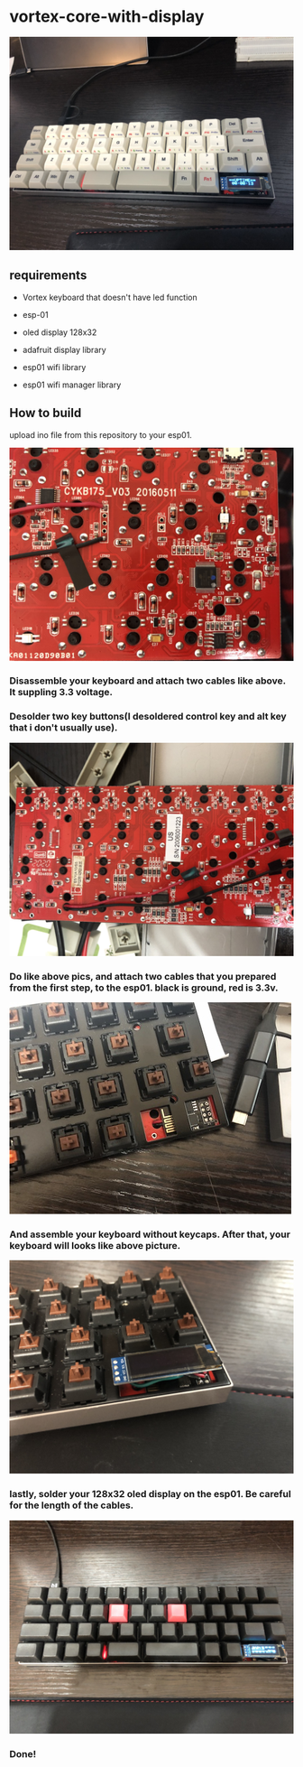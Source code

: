 # vortex-core-with-display

![Alt text](https://github.com/Ja-sonYun/vortex-core-with-display/blob/main/img/IMG_1720.jpg?raw=true "Title")

## requirements
- Vortex keyboard that doesn't have led function
- esp-01
- oled display 128x32

- adafruit display library
- esp01 wifi library
- esp01 wifi manager library

## How to build

upload ino file from this repository to your esp01.

![Alt text](https://github.com/Ja-sonYun/vortex-core-with-display/blob/main/img/IMG_1733.jpg?raw=true "Title")
### Disassemble your keyboard and attach two cables like above. It suppling 3.3 voltage.

### Desolder two key buttons(I desoldered control key and alt key that i don't usually use).

![Alt text](https://github.com/Ja-sonYun/vortex-core-with-display/blob/main/img/IMG_1735.jpg?raw=true "Title")
### Do like above pics, and attach two cables that you prepared from the first step, to the esp01. black is ground, red is 3.3v.

![Alt text](https://github.com/Ja-sonYun/vortex-core-with-display/blob/main/img/IMG_1717.jpg?raw=true "Title")
### And assemble your keyboard without keycaps. After that, your keyboard will looks like above picture.

![Alt text](https://github.com/Ja-sonYun/vortex-core-with-display/blob/main/img/IMG_1719.jpg?raw=true "Title")
### lastly, solder your 128x32 oled display on the esp01. Be careful for the length of the cables.

![Alt text](https://github.com/Ja-sonYun/vortex-core-with-display/blob/main/img/IMG_1747.jpg?raw=true "Title")
### Done!
